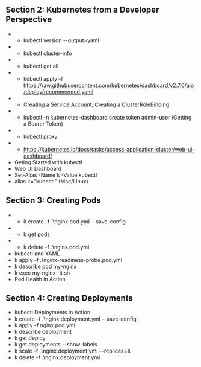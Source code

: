 ## Section 2: Kubernetes from a Developer Perspective
* * kubectl version --output=yaml
* * kubectl cluster-info
* * kubectl get all
* * kubectl apply -f https://raw.githubusercontent.com/kubernetes/dashboard/v2.7.0/aio/deploy/recommended.yaml
* * [Creating a Service Account, Creating a ClusterRoleBinding](https://github.com/kubernetes/dashboard/blob/master/docs/user/access-control/creating-sample-user.md)
* * kubectl -n kubernetes-dashboard create token admin-user (Getting a Bearer Token)
* * kubectl proxy
* * https://kubernetes.io/docs/tasks/access-application-cluster/web-ui-dashboard/
* Geting Started with kubectl
* Web UI Dashboard
* Set-Alias -Name k -Value kubectl
* alias k="kubectl" (Mac/Linux)
## Section 3: Creating Pods
* * k create -f .\nginx.pod.yml --save-config
* * k get pods
* * k delete -f .\nginx.pod.yml
* kubectl and YAML
* k apply -f .\nginx-readiness-probe.pod.yml
* k describe pod my-nginx
* k exec my-nginx -it sh
* Pod Health in Action
## Section 4: Creating Deployments
* kubectl Deployments in Action
* k create -f .\nginx.deployment.yml --save-config
* k apply -f nginx.pod.yml
* k describe deployment
* k get deploy
* k get deployments --show-labels
* k scale -f .\nginx.deployment.yml --replicas=4
* k delete -f .\nginx.deployment.yml

